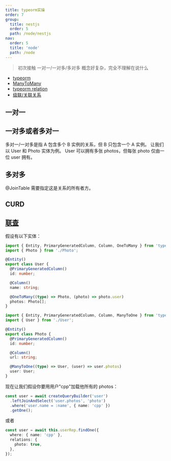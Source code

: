 ```yaml
---
title: typeorm实操
order: 7
group:
  title: nestjs
  order: 5
  path: /node/nestjs
nav:
  order: 5
  title: 'node'
  path: /node
---
```


> 初次接触 一对一/一对多/多对多 概念好复杂，完全不理解在说什么

- [typeorm](https://github.com/typeorm/typeorm/blob/master/docs/find-options.md)
- [ManyToMany](https://github.com/typeorm/typeorm/blob/master/docs/many-to-one-one-to-many-relations.md)
- [typeorm relation](https://www.typeorm.org/relations)
- [级联/关联关系](https://juejin.cn/post/6891870013947379720?searchId=20240409234606302CC3DEE986E1432A62#heading-30)

## 一对一

## 一对多或者多对一

多对一/一对多是指 A 包含多个 B 实例的关系，但 B 只包含一个 A 实例。 让我们以 User 和 Photo 实体为例。 User 可以拥有多张 photos，但每张 photo 仅由一位 user 拥有。

## 多对多

@JoinTable 需要指定这是关系的所有者方。

## CURD

## [联查](https://typeorm.biunav.com/zh/select-query-builder.html#%E8%81%94%E6%9F%A5])

假设有以下实体：

```ts
import { Entity, PrimaryGeneratedColumn, Column, OneToMany } from 'typeorm';
import { Photo } from './Photo';

@Entity()
export class User {
  @PrimaryGeneratedColumn()
  id: number;

  @Column()
  name: string;

  @OneToMany((type) => Photo, (photo) => photo.user)
  photos: Photo[];
}
```

```ts
import { Entity, PrimaryGeneratedColumn, Column, ManyToOne } from 'typeorm';
import { User } from './User';

@Entity()
export class Photo {
  @PrimaryGeneratedColumn()
  id: number;

  @Column()
  url: string;

  @ManyToOne((type) => User, (user) => user.photos)
  user: User;
}
```

现在让我们假设你要用用户"cpp"加载他所有的 photos：

```ts
const user = await createQueryBuilder('user')
  .leftJoinAndSelect('user.photos', 'photo')
  .where('user.name = :name', { name: 'cpp' })
  .getOne();
```

或者

```ts
const user = await this.userRep.findOne({
  where: { name: 'cpp' },
  relations: {
    photo: true,
  },
});
```
